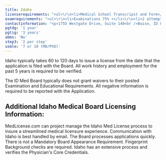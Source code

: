 ```yaml
---
title: Idaho
licenserequirements: "<ul>\r\n<li>Medical School Transcripst and Form</li>\r\n<li>Internship/Residency/Fellowship Verifications</li>\r\n<li>All State Medical Licenses</li>\r\n<li>All National Examination Scores (USMLE/FLEX/NBME)</li>\r\n<li>NPDB-HIPDB Report</li>\r\n<li>AMA/AOA Profile</li>\r\n<li>3 Physician References</li>\r\n<li>Privileges for past 5 years</li>\r\n<li>ECFMG Certification</li>\r\n<li>Medical Professional Society Verification</li>\r\n</ul>"
examrequirements: "<ul>\r\n<li>Examinations 75% +</li>\r\n<li>2 attempts limit- USMLE Step</li>\r\n<li>7 year limit- USMLE, 10 if Md/PhD</li>\r\n<li>1 year PGY for USA Grads</li>\r\n<li>3 years PGY for International Grads</li>\r\n<li>State Exam Accepted if Pre-1975</li>\r\n<li>No SPEX Exam Requirement</li>\r\n</ul>"
contactinformation: "<p>1755 Westgate Drive, Suite 140<br />Boise, ID 83704-7190<br /> Phone: (208) 327-7000<br />Fax: (208) 327-7005</p>\r\n<p><a href=\"http://www.bom.idaho.gov/\">bom.idaho.gov</a></p>"
pgtdg: '1 year'
pgtig: '3 years'
abms: 'No'
step3: '2 per step'
usmle: '7 or 10 (MD/PhD)'
---
```


<p>Idaho typically takes 60 to 120 days to issue a license from the date that the application is filed with the Board. All work history and employment for the past 5 years is required to be verified.</p>
<p>The ID Med Board typically does not grant waivers to their posted Examination and Educational Requirements. All negative information is required to be reported with the Application.</p>
<h2 id="mcetoc_1cdq9etm50">Additional Idaho Medical Board Licensing Information:</h2>
<p>MedLicense.com can project manage the Idaho Med License process to insure a streamlined medical licensure experience. Communication with Idaho is best handled by email. The Board processes applications quickly. There is not a Mandatory Board Appearance Requirement. Fingerprint Background checks are required. Idaho has an extensive process and verifies the Physician's Core Credentials.</p>